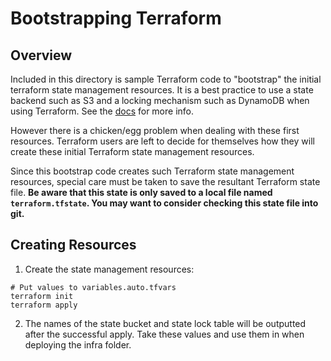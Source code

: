 # Bootstrapping Terraform
## Overview
Included in this directory is sample Terraform code to "bootstrap" the initial terraform state management resources. It is a best practice to use a state backend such as S3 and a locking mechanism such as DynamoDB when using Terraform. See the [docs](https://www.terraform.io/docs/backends/state.html) for more info.

However there is a chicken/egg problem when dealing with these first resources. Terraform users are left to decide for themselves how they will create these initial Terraform state management resources. 

Since this bootstrap code creates such Terraform state management resources, special care must be taken to save the resultant Terraform state file. **Be aware that this state is only saved to a local file named `terraform.tfstate`. You may want to consider checking this state file into git.** 


## Creating Resources
1. Create the state management resources:
```
# Put values to variables.auto.tfvars
terraform init
terraform apply
```
2. The names of the state bucket and state lock table will be outputted after the successful apply. Take these values and use them in when deploying the infra folder.

